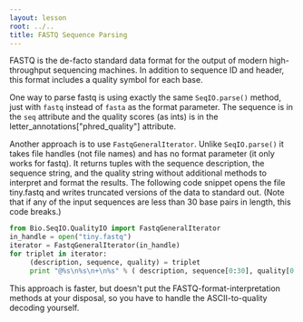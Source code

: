 ```yaml
---
layout: lesson
root: ../..
title: FASTQ Sequence Parsing
---
```

FASTQ is the de-facto standard data format for the output of modern high-throughput sequencing machines.
In addition to sequence ID and header, this format includes a quality symbol for each base.

One way to parse fastq is using exactly the same ```SeqIO.parse()``` method, just with ```fastq``` instead of ```fasta``` as the format parameter.
The sequence is in the ```seq``` attribute and the quality scores (as ints) is in the letter_annotations["phred_quality"] attribute.  

Another approach is to use ```FastqGeneralIterator```.  Unlike ```SeqIO.parse()``` it takes file handles (not file names) and has no format parameter (it only works for fastq).  It returns tuples with the sequence description, the sequence string, and the quality string without additional methods to interpret and format the results.   The following code snippet opens the file tiny.fastq and writes truncated versions of the data to standard out.  (Note that if any of the input sequences are less than 30 base pairs in length, this code breaks.)

```python
from Bio.SeqIO.QualityIO import FastqGeneralIterator
in_handle = open("tiny.fastq")
iterator = FastqGeneralIterator(in_handle)
for triplet in iterator:
     (description, sequence, quality) = triplet
     print "@%s\n%s\n+\n%s" % ( description, sequence[0:30], quality[0:30] )
```

This approach is faster, but doesn't put the FASTQ-format-interpretation methods at your disposal, so you have to handle the ASCII-to-quality decoding yourself.
